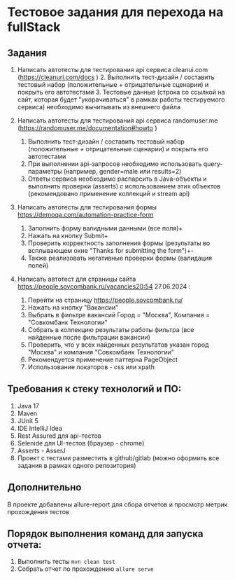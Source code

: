 # Тестовое задания для перехода на fullStack

## Задания

1. Написать автотесты для тестирования api сервиса cleanui.com (https://cleanuri.com/docs )
   2. Выполнить тест-дизайн / составить тестовый набор (положительные + отрицательные сценарии) и покрыть его автотестами 
   3. Тестовые данные (строка со ссылкой на сайт, которая будет "укорачиваться" в рамках работы тестируемого сервиса) необходимо вычитывать из внешнего файла
   

2. Написать автотесты для тестирования api сервиса randomuser.me (https://randomuser.me/documentation#howto )
   1. Выполнить тест-дизайн / составить тестовый набор (положительные + отрицательные сценарии) и покрыть его автотестами 
   2. При выполнении api-запросов необходимо использовать query-параметры (например, gender=male или results=2)
   3. Ответы сервиса необходимо распарсить в Java-объекты и выполнить проверки (asserts) с использованием этих объектов (рекомендовано применение коллекций и stream api)
   

3. Написать автотесты для тестирования формы https://demoqa.com/automation-practice-form
   1. Заполнить форму валидными данными (все поля)+ 
   2. Нажать на кнопку Submit+ 
   3. Проверить корректность заполнения формы (результаты во всплывающем окне "Thanks for submitting the form")+- 
   4. Также реализовать негативные проверки формы (валидация полей)


4. Написать автотест для страницы сайта https://people.sovcombank.ru/vacancies20:54 27.06.2024 :
   1. Перейти на страницу https://people.sovcombank.ru/
   2. Нажать на кнопку "Вакансии"
   3. Выбрать в фильтре вакансий Город = "Москва", Компания = "Совкомбанк Технологии"
   4. Собрать в коллекцию результаты работы фильтра (все найденные после фильтрации вакансии)
   5. Проверить, что у всех найденных результатов указан город "Москва" и компания "Совкомбанк Технологии"
   6. Рекомендуется применение паттерна PageObject 
   7. Использование локаторов - css или xpath


## Требования к стеку технологий и ПО:
1. Java 17
2. Maven
3. JUnit 5
4. IDE IntelliJ Idea
5. Rest Assured для api-тестов
6. Selenide для UI-тестов (браузер - chrome)
7. Asserts - AsserJ
8. Проект с тестами разместить в github/gitlab (можно оформить все задания в рамках одного репозитория)

## Дополнительно 

В проекте добавлены allure-report для сбора отчетов и просмотр метрик прохождения тестов

## Порядок выполнения команд для запуска отчета:

1. Выполнить тесты
``mvn clean test``
2. Собрать отчет по прохождению
``allure serve``